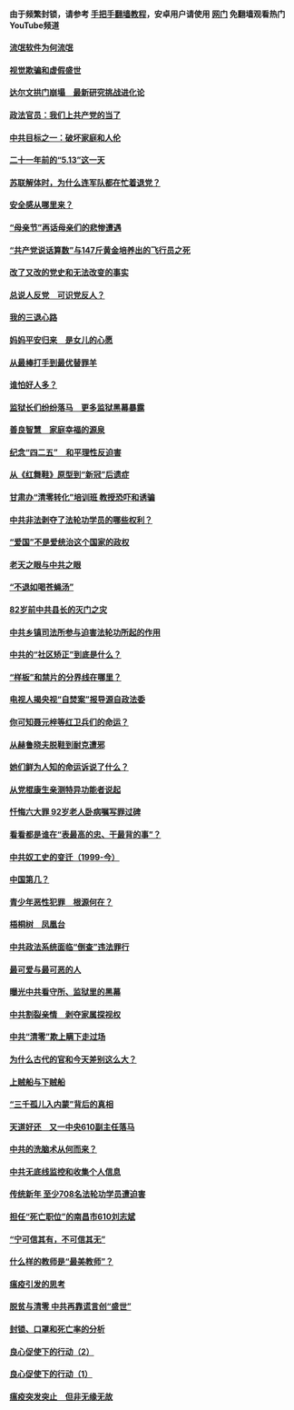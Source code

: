 #### 由于频繁封锁，请参考 [手把手翻墙教程](https://github.com/gfw-breaker/guides/wiki/)，安卓用户请使用 [网门](https://github.com/gfw-breaker/nogfw/blob/master/dl.md?t=06032200) 免翻墙观看热门YouTube频道 

#### [流氓软件为何流氓](../pages/19/426531.md?t=06032200) 

#### [视觉欺骗和虚假盛世](../pages/19/426443.md?t=06032200) 

#### [达尔文拱门崩塌　最新研究挑战进化论](../pages/19/426009.md?t=06032200) 

#### [政法官员：我们上共产党的当了](../pages/19/425351.md?t=06032200) 

#### [中共目标之一：破坏家庭和人伦](../pages/19/424454.md?t=06032200) 

#### [二十一年前的“5.13”这一天](../pages/19/424814.md?t=06032200) 

#### [苏联解体时，为什么连军队都在忙着退党？](../pages/19/424335.md?t=06032200) 

#### [安全感从哪里来？](../pages/19/424336.md?t=06032200) 

#### [“母亲节”再话母亲们的悲惨遭遇](../pages/19/424234.md?t=06032200) 

#### [“共产党说话算数”与147斤黄金培养出的飞行员之死](../pages/19/424115.md?t=06032200) 

#### [改了又改的党史和无法改变的事实](../pages/19/424037.md?t=06032200) 

#### [总说人反党　可识党反人？](../pages/19/423820.md?t=06032200) 

#### [我的三退心路](../pages/19/423876.md?t=06032200) 

#### [妈妈平安归来　是女儿的心愿](../pages/19/423947.md?t=06032200) 

#### [从最棒打手到最优替罪羊](../pages/19/423819.md?t=06032200) 

#### [谁怕好人多？](../pages/19/423774.md?t=06032200) 

#### [监狱长们纷纷落马　更多监狱黑幕暴露](../pages/19/423787.md?t=06032200) 

#### [善良智慧　家庭幸福的源泉](../pages/19/423632.md?t=06032200) 

#### [纪念“四二五”　和平理性反迫害](../pages/19/423660.md?t=06032200) 

#### [从《红舞鞋》原型到“新冠”后遗症](../pages/19/423509.md?t=06032200) 

#### [甘肃办“清零转化”培训班 教授恐吓和诱骗](../pages/19/423498.md?t=06032200) 

#### [中共非法剥夺了法轮功学员的哪些权利？](../pages/19/423392.md?t=06032200) 

#### [“爱国”不是爱统治这个国家的政权](../pages/19/423029.md?t=06032200) 

#### [老天之眼与中共之眼](../pages/19/423378.md?t=06032200) 

#### [“不退如喝苍蝇汤”](../pages/19/423287.md?t=06032200) 

#### [82岁前中共县长的灭门之灾](../pages/19/423055.md?t=06032200) 

#### [中共乡镇司法所参与迫害法轮功所起的作用](../pages/19/423064.md?t=06032200) 

#### [中共的“社区矫正”到底是什么？](../pages/19/422870.md?t=06032200) 

#### [“样板”和禁片的分界线在哪里？](../pages/19/422704.md?t=06032200) 

#### [电视人揭央视“自焚案”报导源自政法委](../pages/19/422770.md?t=06032200) 

#### [你可知聂元梓等红卫兵们的命运？](../pages/19/422848.md?t=06032200) 

#### [从赫鲁晓夫脱鞋到耐克遭邪](../pages/19/422826.md?t=06032200) 

#### [她们鲜为人知的命运诉说了什么？](../pages/19/422754.md?t=06032200) 

#### [从党棍康生亲测特异功能者说起](../pages/19/422657.md?t=06032200) 

#### [忏悔六大罪 92岁老人卧病嘱写罪过碑](../pages/19/422750.md?t=06032200) 

#### [看看都是谁在“表最高的忠、干最背的事”？](../pages/19/422703.md?t=06032200) 

#### [中共奴工史的变迁（1999-今）](../pages/19/422656.md?t=06032200) 

#### [中国第几？](../pages/19/422496.md?t=06032200) 

#### [青少年恶性犯罪　根源何在？](../pages/19/422449.md?t=06032200) 

#### [梧桐树　凤凰台](../pages/19/422442.md?t=06032200) 

#### [中共政法系统面临“倒查”违法罪行](../pages/19/422497.md?t=06032200) 

#### [最可爱与最可恶的人](../pages/19/422448.md?t=06032200) 

#### [曝光中共看守所、监狱里的黑幕](../pages/19/422390.md?t=06032200) 

#### [中共割裂亲情　剥夺家属探视权](../pages/19/422364.md?t=06032200) 

#### [中共“清零”欺上瞒下走过场](../pages/19/422306.md?t=06032200) 

#### [为什么古代的官和今天差别这么大？](../pages/19/422228.md?t=06032200) 

#### [上贼船与下贼船](../pages/19/422276.md?t=06032200) 

#### [“三千孤儿入内蒙”背后的真相](../pages/19/422229.md?t=06032200) 

#### [天道好还　又一中央610副主任落马](../pages/19/422155.md?t=06032200) 

#### [中共的洗脑术从何而来？](../pages/19/422154.md?t=06032200) 

#### [中共无底线监控和收集个人信息](../pages/19/422039.md?t=06032200) 

#### [传统新年 至少708名法轮功学员遭迫害](../pages/19/421946.md?t=06032200) 

#### [担任“死亡职位”的南昌市610刘志斌](../pages/19/421957.md?t=06032200) 

#### [“宁可信其有，不可信其无”](../pages/19/421691.md?t=06032200) 

#### [什么样的教师是“最美教师”？](../pages/19/421755.md?t=06032200) 

#### [瘟疫引发的思考](../pages/19/421594.md?t=06032200) 

#### [脱贫与清零 中共再靠谎言创“盛世”](../pages/19/421590.md?t=06032200) 

#### [封锁、口罩和死亡率的分析](../pages/19/421495.md?t=06032200) 

#### [良心促使下的行动（2）](../pages/19/421361.md?t=06032200) 

#### [良心促使下的行动（1）](../pages/19/421302.md?t=06032200) 

#### [瘟疫突发突止　但非无缘无故](../pages/19/421281.md?t=06032200) 

